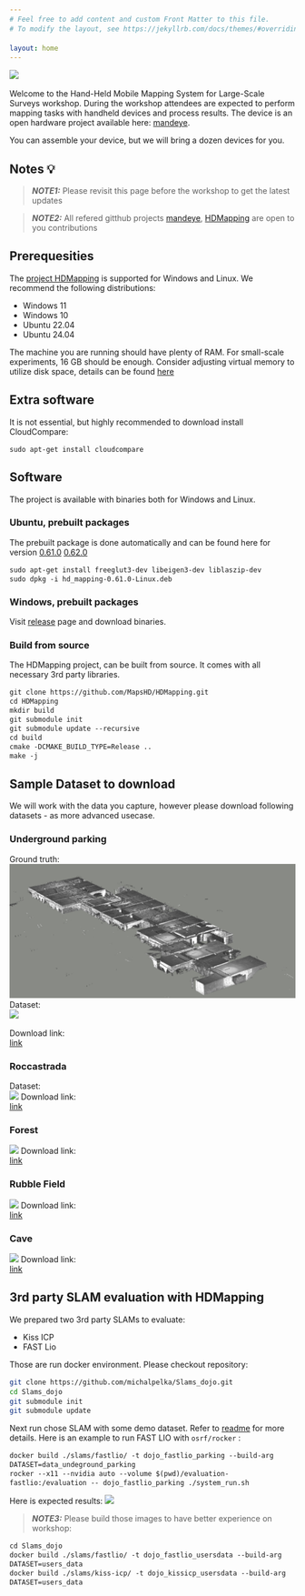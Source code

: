 ```yaml
---
# Feel free to add content and custom Front Matter to this file.
# To modify the layout, see https://jekyllrb.com/docs/themes/#overriding-theme-defaults

layout: home
---
```

![](assets/100-2.gif)

Welcome to the Hand-Held Mobile Mapping System for Large-Scale Surveys workshop.
During the workshop attendees are expected to perform mapping tasks with handheld devices and 
process results.
The device is an open hardware project available here: [mandeye](https://github.com/JanuszBedkowski/mandeye_controller).

You can assemble your device, but we will bring a dozen devices for you.

## Notes 💡
> **_NOTE1:_** Please revisit this page before the workshop to get the latest updates

> **_NOTE2:_** All refered gitthub projects [mandeye](https://github.com/JanuszBedkowski/mandeye_controller), 
 [HDMapping](https://github.com/MapsHD/HDMapping) are open to you contributions

## Prerequesities

The [project HDMapping](https://github.com/MapsHD/HDMapping) is supported for Windows and Linux.
We recommend the following distributions:
- Windows 11
- Windows 10
- Ubuntu 22.04
- Ubuntu 24.04

The machine you are running should have plenty of RAM. 
For small-scale experiments, 16 GB should be enough. 
Consider adjusting virtual memory to utilize disk space, details can be found [here](https://github.com/MapsHD/HDMapping/blob/main/doc/virtual_memory.md)

## Extra software

It is not essential, but highly recommended to download install CloudCompare:

```
sudo apt-get install cloudcompare
```

## Software
The project is available with binaries both for Windows and Linux.

### Ubuntu, prebuilt packages

The prebuilt package is done automatically and can be found here for version [0.61.0](assets/hd_mapping-0.61.0-Linux.deb)
[0.62.0](assets/hd_mapping-0.62.0-Linux.deb)

```
sudo apt-get install freeglut3-dev libeigen3-dev liblaszip-dev
sudo dpkg -i hd_mapping-0.61.0-Linux.deb 
```

### Windows, prebuilt packages

Visit [release](https://github.com/MapsHD/HDMapping/releases/tag/v0.58) page and download binaries.

### Build from source

The HDMapping project, can be built from source. It comes with all necessary 3rd party libraries.

```
git clone https://github.com/MapsHD/HDMapping.git
cd HDMapping
mkdir build
git submodule init
git submodule update --recursive
cd build
cmake -DCMAKE_BUILD_TYPE=Release ..
make -j
```


## Sample Dataset to download

We will work with the data you capture, however please download following datasets - as more advanced usecase.

### Underground parking
Ground truth:\
![](assets/undeground_groundtruth.png)
Dataset:\
![](assets/underground-garage.png)

Download link:\
[link](https://drive.google.com/file/d/1W0ep2TYIF-pnI9gBNBv2fd7fcVuMyCmI/view?usp=sharing)

### Roccastrada
Dataset:\
![](assets/roccastrada.png)
Download link:\
[link](https://drive.google.com/file/d/1OinqqI4D9E6hQL1Kk073yuV2fqtgUkKf/view?usp=sharing)

### Forest
![](assets/urban-street-forest.png)
Download link:\
[link](https://drive.google.com/file/d/1uKrv7YPvdlkTGh4oeNxvAKVvNXaovBPL/view?usp=sharing)

### Rubble Field
![](assets/rubbels.png)
Download link:\
[link](https://drive.google.com/file/d/1FtQYMnmfFqVPvUdJXn54eb_gp-M_TMn7/view?usp=sharing)

### Cave
![](assets/cave.png)
Download link:\
[link](https://drive.google.com/file/d/1DdgTccNPSKctF08O97XoNRK9XZ54QXst/view?usp=sharing)

## 3rd party SLAM evaluation with HDMapping

We prepared two 3rd party SLAMs to evaluate:
- Kiss ICP
- FAST Lio

Those are run docker environment. Please checkout repository:
```bash
git clone https://github.com/michalpelka/Slams_dojo.git
cd Slams_dojo
git submodule init
git submodule update
```

Next run chose SLAM with some demo dataset. Refer to [readme](https://github.com/michalpelka/Slams_dojo/blob/main/README.md) for more details.
Here is an example to run FAST LIO with `osrf/rocker` :

```
docker build ./slams/fastlio/ -t dojo_fastlio_parking --build-arg DATASET=data_undeground_parking 
rocker --x11 --nvidia auto --volume $(pwd)/evaluation-fastlio:/evaluation -- dojo_fastlio_parking ./system_run.sh
```

Here is expected results:
![](assets/fastlio.gif)
> **_NOTE3:_** Please build those images to have better experience on workshop:
```
cd Slams_dojo
docker build ./slams/fastlio/ -t dojo_fastlio_usersdata --build-arg DATASET=users_data
docker build ./slams/kiss-icp/ -t dojo_kissicp_usersdata --build-arg DATASET=users_data
```